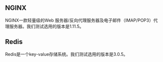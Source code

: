 ## NGINX 

NGINX一款轻量级的Web 服务器/反向代理服务器及电子邮件（IMAP/POP3）代理服务器。我们测试选用的版本是1.11.5。



## Redis

Redis是一个key-value存储系统。我们测试选用的版本是3.0.5。